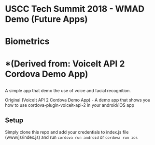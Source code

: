 ##
# USCC Tech Summit 2018 - WMAD Demo (Future Apps)
#
# Biometrics
# 
# *(Derived from: VoiceIt API 2 Cordova Demo App)
##

A simple app that demo the use of voice and facial recognition.

Original (VoiceIt API 2 Cordova Demo App) -
A demo app that shows you how to use cordova-plugin-voiceit-api-2 in your android/iOS app

## Setup
Simply clone this repo and add your credentials to index.js file (www/js/index.js) and run `cordova run android` or  `cordova run ios`
